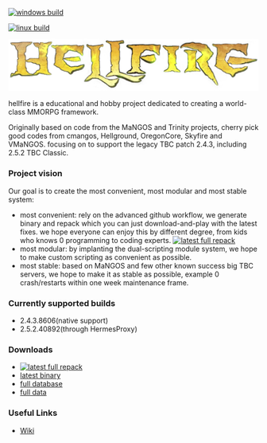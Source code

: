 [![windows build](https://github.com/Hellfire-Core/core/actions/workflows/windows-build.yml/badge.svg)](https://github.com/Hellfire-Core/core/actions/workflows/windows-build.yml)

[![linux build](https://github.com/Hellfire-Core/core/actions/workflows/linux-build.yml/badge.svg)](https://github.com/Hellfire-Core/core/actions/workflows/linux-build.yml)


[![Hellfire](https://github.com/Hellfire-Core/core/blob/main/docs/logo.png?raw=true)](https://github.com/Hellfire-Core/core/actions/workflows/windows-build.yml)

hellfire is a educational and hobby project dedicated to creating a world-class MMORPG framework. 

Originally based on code from the MaNGOS and Trinity projects, cherry pick good codes from cmangos, Hellground, OregonCore, Skyfire and VMaNGOS. focusing on to support the legacy TBC patch 2.4.3, including 2.5.2 TBC Classic. 

### Project vision
Our goal is to create the most convenient, most modular and most stable system:
- most convenient: rely on the advanced github workflow, we generate binary and repack which you can just download-and-play with the latest fixes. we hope everyone can enjoy this by different degree, from kids who knows 0 programming to coding experts.
[![latest full repack](https://github.com/Hellfire-Core/core/actions/workflows/repacker-afterbinrelease.yml/badge.svg)](https://github.com/Hellfire-Core/core/actions/workflows/repacker-afterbinrelease.yml)
- most modular: by implanting the dual-scripting module system, we hope to make custom scripting as convenient as possible.
- most stable: based on MaNGOS and few other known success big TBC servers, we hope to make it as stable as possible, example 0 crash/restarts within one week maintenance frame.

### Currently supported builds
- 2.4.3.8606(native support)
- 2.5.2.40892(through HermesProxy)


### Downloads
- [![latest full repack](https://github.com/Hellfire-Core/core/actions/workflows/repacker-afterbinrelease.yml/badge.svg)](https://github.com/Hellfire-Core/core/actions/workflows/repacker-afterbinrelease.yml)
- [latest binary](https://github.com/Hellfire-Core/core/releases/tag/latest)
- [full database](https://github.com/Hellfire-Core/core/releases/tag/db-latest) 
- [full data](https://github.com/Hellfire-Core/core/releases/tag/data-latest) 

### Useful Links
- [Wiki](https://hellfire-core.github.io)
